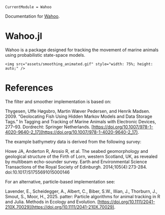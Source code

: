 ```@meta
CurrentModule = Wahoo
```
Documentation for [Wahoo](https://github.com/scheidan/Wahoo.jl).



# Wahoo.jl

Wahoo is a package designed for tracking the movement of marine
animals using probabilistic state-space models.

```@raw html
<img src="assets/smoothing_animated.gif" style="width: 75%; height: auto;" />
```


# References

The filter and smoother implementation is based on:

Thygesen, Uffe Høgsbro, Martin Wæver Pedersen, and Henrik
Madsen. 2009. “Geolocating Fish Using Hidden Markov Models and Data Storage Tags.” In Tagging and Tracking of Marine Animals with Electronic Devices, 277–93. Dordrecht: Springer Netherlands. [https://doi.org/10.1007/978-1-4020-9640-2_17](https://doi.org/10.1007/978-1-4020-9640-2_17).


The example bathymetry data is derived from the following survey:

Howe JA, Anderton R, Arosio R, et al. The seabed geomorphology and geological structure of the Firth of Lorn, western Scotland, UK, as revealed by multibeam echo-sounder survey. Earth and Environmental Science Transactions of the Royal Society of Edinburgh. 2014;105(4):273-284. doi:10.1017/S1755691015000146


For an alternative, particle-based implementation see:

Lavender, E., Scheidegger, A., Albert, C., Biber, S.W., Illian, J., Thorburn, J., Smout, S., Moor, H., 2025. patter: Particle algorithms for animal tracking in R and Julia. Methods in Ecology and Evolution. [https://doi.org/10.1111/2041-210X.70029](https://doi.org/10.1111/2041-210X.70029).

